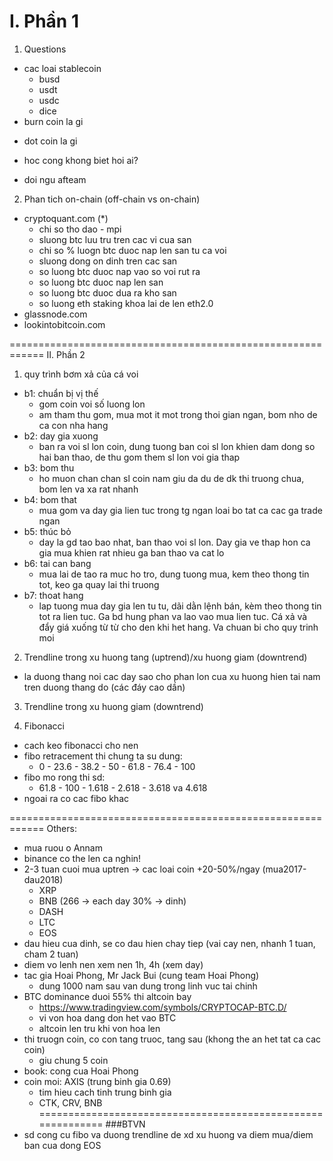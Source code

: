 I. Phần 1
============================================================
1. Questions
- cac loai stablecoin
  + busd
  + usdt
  + usdc
  + dice
- burn coin la gi
 + dot coin la gi
- hoc cong khong biet hoi ai?
 + doi ngu afteam

2. Phan tich on-chain (off-chain vs on-chain)
- cryptoquant.com (*)
  + chi so tho dao - mpi
  + sluong btc luu tru tren cac vi cua san
  + chi so % luogn btc duoc nap len san tu ca voi
  + sluong dong on dinh tren cac san
  + so luong btc duoc nap vao so voi rut ra
  + so luong btc duoc nap len san
  + so luong btc duoc dua ra kho san
  + so luong eth staking khoa lai de len eth2.0
- glassnode.com
- lookintobitcoin.com

============================================================
II. Phần 2
1. quy trình bơm xả của cá voi
- b1: chuẩn bị vị thế
  + gom coin voi số luong lon
  + am tham thu gom, mua mot it mot trong thoi gian ngan,
  bom nho de ca con nha hang
- b2: day gia xuong
  + ban ra voi sl lon coin, dung tuong ban coi sl lon khien dam
  dong so hai ban thao, de thu gom them sl lon voi gia thap
- b3: bom thu
  + ho muon chan chan sl coin nam giu da du de dk thi truong chua,
  bom len va xa rat nhanh
- b4: bom that
  + mua gom va day gia lien tuc trong tg ngan loai bo tat ca cac
  ga trade ngan
- b5: thúc bỏ
  + day la gd tao bao nhat, ban thao voi sl lon. Day gia ve thap hon ca
  gia mua khien rat nhieu ga ban thao va cat lo
- b6: tai can bang
  + mua lai de tao ra muc ho tro, dung tuong mua, kem theo thong tin tot,
  keo ga quay lai thi truong
- b7: thoat hang
  + lap tuong mua day gia len tu tu, dãi dằn lệnh bán, kèm theo thong tin tot ra
  lien tuc. Ga bd hung phan va lao vao mua lien tuc. Cá xả và đẩy giá xuống từ từ
  cho den khi het hang. Va chuan bi cho quy trinh moi

2. Trendline trong xu huong tang (uptrend)/xu huong giam (downtrend)
- la duong thang noi cac day sao cho phan lon cua xu huong hien tai nam tren
  duong thang do (các đáy cao dần)

3. Trendline trong xu huong giam (downtrend)


4. Fibonacci
  + cach keo fibonacci cho nen
  + fibo retracement thi chung ta su dung:
    - 0 - 23.6 - 38.2 - 50 - 61.8 - 76.4 - 100
  + fibo mo rong thi sd:
    - 61.8 - 100 - 1.618 - 2.618 - 3.618 va 4.618
  + ngoai ra co cac fibo khac

============================================================
Others:
- mua ruou o Annam
- binance co the len ca nghin!
- 2-3 tuan cuoi mua uptren -> cac loai coin +20-50%/ngay (mua2017-dau2018)
  + XRP
  + BNB (266 -> each day 30% -> dinh)
  + DASH
  + LTC
  + EOS
- dau hieu cua dinh, se co dau hien chay tiep (vai cay nen, nhanh 1 tuan, cham 2 tuan)
- diem vo lenh nen xem nen 1h, 4h (xem day)
- tac gia Hoai Phong, Mr Jack Bui (cung team Hoai Phong)
  + dung 1000 nam sau van dung trong linh vuc tai chinh
- BTC dominance duoi 55% thi altcoin bay
  + https://www.tradingview.com/symbols/CRYPTOCAP-BTC.D/
  + vi von hoa dang don het vao BTC
  + altcoin len tru khi von hoa len
- thi truogn coin, co con tang truoc, tang sau (khong the an het tat ca cac coin)
  + giu chung 5 coin
- book: cong cua Hoai Phong
- coin moi: AXIS (trung binh gia 0.69)
  + tim hieu cach tinh trung binh gia
  + CTK, CRV, BNB
============================================================
###BTVN
- sd cong cu fibo va duong trendline de xd xu huong va diem mua/diem ban cua dong EOS
